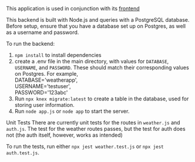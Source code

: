This application is used in conjunction with its [frontend](https://github.com/mtthwleung/Weather-App-Frontend)

This backend is built with Node.js and queries with a PostgreSQL database. Before setup, ensure that you have a database set up on Postgres, as well as a username and password.

To run the backend:
1. `npm install` to install dependencies
2. create a .env file in the main directory, with values for `DATABASE`, `USERNAME`, and `PASSWORD`. These should match their corresponding values on Postgres. For example, <br>DATABASE='weatherapp', <br> USERNAME='testuser', <br>PASSWORD='123abc'<br>
3. Run `npx knex migrate:latest` to create a table in the database, used for storing user information.
4. Run `node app.js` or `node app` to start the server.

Unit Tests
There are currently unit tests for the routes in `weather.js` and `auth.js`.
The test for the weather routes passes, but the test for auth does not (the auth itself, however, works as intended)

To run the tests, run either `npx jest weather.test.js` or `npx jest auth.test.js`.
